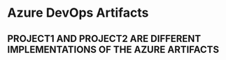 # Azure DevOps Artifacts

## PROJECT1 AND PROJECT2 ARE DIFFERENT IMPLEMENTATIONS OF THE AZURE ARTIFACTS
        